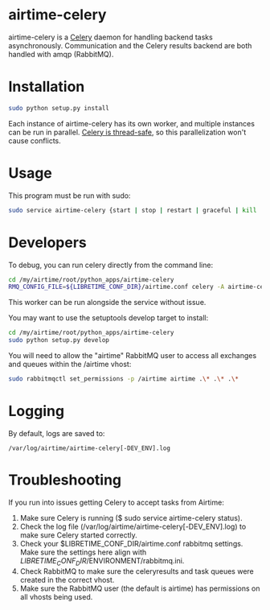 # airtime-celery

airtime-celery is a [Celery](http://www.celeryproject.org/) daemon for handling backend tasks asynchronously.
Communication and the Celery results backend are both handled with amqp (RabbitMQ).

# Installation

```sh
sudo python setup.py install
```

Each instance of airtime-celery has its own worker, and multiple instances can be run in parallel.
[Celery is thread-safe](http://celery.readthedocs.org/en/latest/userguide/application.html), so this parallelization won't cause conflicts.

# Usage

This program must be run with sudo:

```sh
sudo service airtime-celery {start | stop | restart | graceful | kill | dryrun | create-paths}
```

# Developers

To debug, you can run celery directly from the command line:

```sh
cd /my/airtime/root/python_apps/airtime-celery
RMQ_CONFIG_FILE=${LIBRETIME_CONF_DIR}/airtime.conf celery -A airtime-celery.tasks worker --loglevel=info
```

This worker can be run alongside the service without issue.

You may want to use the setuptools develop target to install:

```sh
cd /my/airtime/root/python_apps/airtime-celery
sudo python setup.py develop
```

You will need to allow the "airtime" RabbitMQ user to access all exchanges and queues within the /airtime vhost:

```sh
sudo rabbitmqctl set_permissions -p /airtime airtime .\* .\* .\*
```

# Logging

By default, logs are saved to:

```
/var/log/airtime/airtime-celery[-DEV_ENV].log
```

# Troubleshooting

If you run into issues getting Celery to accept tasks from Airtime:

1. Make sure Celery is running ($ sudo service airtime-celery status).
2. Check the log file (/var/log/airtime/airtime-celery[-DEV_ENV].log) to make sure Celery started correctly.
3. Check your $LIBRETIME_CONF_DIR/airtime.conf rabbitmq settings. Make sure the settings here align with $LIBRETIME_CONF_DIR/$ENVIRONMENT/rabbitmq.ini.
4. Check RabbitMQ to make sure the celeryresults and task queues were created in the correct vhost.
5. Make sure the RabbitMQ user (the default is airtime) has permissions on all vhosts being used.
